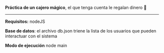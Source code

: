 **Práctica de un cajero mágico**, el que tenga cuenta le regalan dinero 🤑

---

**Requisitos:** nodeJS

**Base de datos**: el archivo db.json triene la lista de los usuarios que pueden interactuar con el sistema

**Modo de ejecución** node main
